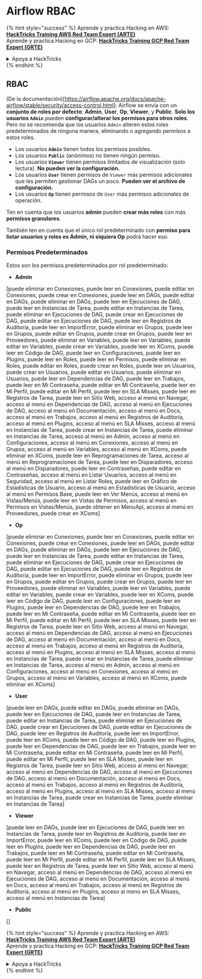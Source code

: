# Airflow RBAC

{% hint style="success" %}
Aprende y practica Hacking en AWS:<img src="../../.gitbook/assets/image (1) (1) (1) (1).png" alt="" data-size="line">[**HackTricks Training AWS Red Team Expert (ARTE)**](https://training.hacktricks.xyz/courses/arte)<img src="../../.gitbook/assets/image (1) (1) (1) (1).png" alt="" data-size="line">\
Aprende y practica Hacking en GCP: <img src="../../.gitbook/assets/image (2) (1).png" alt="" data-size="line">[**HackTricks Training GCP Red Team Expert (GRTE)**<img src="../../.gitbook/assets/image (2) (1).png" alt="" data-size="line">](https://training.hacktricks.xyz/courses/grte)

<details>

<summary>Apoya a HackTricks</summary>

* Revisa los [**planes de suscripción**](https://github.com/sponsors/carlospolop)!
* **Únete al** 💬 [**grupo de Discord**](https://discord.gg/hRep4RUj7f) o al [**grupo de telegram**](https://t.me/peass) o **síguenos en** **Twitter** 🐦 [**@hacktricks\_live**](https://twitter.com/hacktricks_live)**.**
* **Comparte trucos de hacking enviando PRs a los** [**HackTricks**](https://github.com/carlospolop/hacktricks) y [**HackTricks Cloud**](https://github.com/carlospolop/hacktricks-cloud) repos de github.

</details>
{% endhint %}

## RBAC

(De la documentación)\[https://airflow.apache.org/docs/apache-airflow/stable/security/access-control.html]: Airflow se envía con un **conjunto de roles por defecto**: **Admin**, **User**, **Op**, **Viewer**, y **Public**. **Solo los usuarios `Admin`** pueden **configurar/alterar los permisos para otros roles**. Pero no se recomienda que los usuarios `Admin` alteren estos roles predeterminados de ninguna manera, eliminando o agregando permisos a estos roles.

* Los usuarios **`Admin`** tienen todos los permisos posibles.
* Los usuarios **`Public`** (anónimos) no tienen ningún permiso.
* Los usuarios **`Viewer`** tienen permisos limitados de visualización (solo lectura). **No pueden ver la configuración.**
* Los usuarios **`User`** tienen permisos de `Viewer` más permisos adicionales que les permiten gestionar DAGs un poco. **Pueden ver el archivo de configuración.**
* Los usuarios **`Op`** tienen permisos de `User` más permisos adicionales de operación.

Ten en cuenta que los usuarios **admin** pueden **crear más roles** con más **permisos granulares**.

También ten en cuenta que el único rol predeterminado con **permiso para listar usuarios y roles es Admin, ni siquiera Op** podrá hacer eso.

### Permisos Predeterminados

Estos son los permisos predeterminados por rol predeterminado:

* **Admin**

\[puede eliminar en Conexiones, puede leer en Conexiones, puede editar en Conexiones, puede crear en Conexiones, puede leer en DAGs, puede editar en DAGs, puede eliminar en DAGs, puede leer en Ejecuciones de DAG, puede leer en Instancias de Tarea, puede editar en Instancias de Tarea, puede eliminar en Ejecuciones de DAG, puede crear en Ejecuciones de DAG, puede editar en Ejecuciones de DAG, puede leer en Registros de Auditoría, puede leer en ImportError, puede eliminar en Grupos, puede leer en Grupos, puede editar en Grupos, puede crear en Grupos, puede leer en Proveedores, puede eliminar en Variables, puede leer en Variables, puede editar en Variables, puede crear en Variables, puede leer en XComs, puede leer en Código de DAG, puede leer en Configuraciones, puede leer en Plugins, puede leer en Roles, puede leer en Permisos, puede eliminar en Roles, puede editar en Roles, puede crear en Roles, puede leer en Usuarios, puede crear en Usuarios, puede editar en Usuarios, puede eliminar en Usuarios, puede leer en Dependencias de DAG, puede leer en Trabajos, puede leer en Mi Contraseña, puede editar en Mi Contraseña, puede leer en Mi Perfil, puede editar en Mi Perfil, puede leer en SLA Misses, puede leer en Registros de Tarea, puede leer en Sitio Web, acceso al menú en Navegar, acceso al menú en Dependencias de DAG, acceso al menú en Ejecuciones de DAG, acceso al menú en Documentación, acceso al menú en Docs, acceso al menú en Trabajos, acceso al menú en Registros de Auditoría, acceso al menú en Plugins, acceso al menú en SLA Misses, acceso al menú en Instancias de Tarea, puede crear en Instancias de Tarea, puede eliminar en Instancias de Tarea, acceso al menú en Admin, acceso al menú en Configuraciones, acceso al menú en Conexiones, acceso al menú en Grupos, acceso al menú en Variables, acceso al menú en XComs, puede eliminar en XComs, puede leer en Reprogramaciones de Tarea, acceso al menú en Reprogramaciones de Tarea, puede leer en Disparadores, acceso al menú en Disparadores, puede leer en Contraseñas, puede editar en Contraseñas, acceso al menú en Listar Usuarios, acceso al menú en Seguridad, acceso al menú en Listar Roles, puede leer en Gráfico de Estadísticas de Usuario, acceso al menú en Estadísticas de Usuario, acceso al menú en Permisos Base, puede leer en Ver Menús, acceso al menú en Vistas/Menús, puede leer en Vistas de Permisos, acceso al menú en Permisos en Vistas/Menús, puede obtener en MenuApi, acceso al menú en Proveedores, puede crear en XComs]

* **Op**

\[puede eliminar en Conexiones, puede leer en Conexiones, puede editar en Conexiones, puede crear en Conexiones, puede leer en DAGs, puede editar en DAGs, puede eliminar en DAGs, puede leer en Ejecuciones de DAG, puede leer en Instancias de Tarea, puede editar en Instancias de Tarea, puede eliminar en Ejecuciones de DAG, puede crear en Ejecuciones de DAG, puede editar en Ejecuciones de DAG, puede leer en Registros de Auditoría, puede leer en ImportError, puede eliminar en Grupos, puede leer en Grupos, puede editar en Grupos, puede crear en Grupos, puede leer en Proveedores, puede eliminar en Variables, puede leer en Variables, puede editar en Variables, puede crear en Variables, puede leer en XComs, puede leer en Código de DAG, puede leer en Configuraciones, puede leer en Plugins, puede leer en Dependencias de DAG, puede leer en Trabajos, puede leer en Mi Contraseña, puede editar en Mi Contraseña, puede leer en Mi Perfil, puede editar en Mi Perfil, puede leer en SLA Misses, puede leer en Registros de Tarea, puede leer en Sitio Web, acceso al menú en Navegar, acceso al menú en Dependencias de DAG, acceso al menú en Ejecuciones de DAG, acceso al menú en Documentación, acceso al menú en Docs, acceso al menú en Trabajos, acceso al menú en Registros de Auditoría, acceso al menú en Plugins, acceso al menú en SLA Misses, acceso al menú en Instancias de Tarea, puede crear en Instancias de Tarea, puede eliminar en Instancias de Tarea, acceso al menú en Admin, acceso al menú en Configuraciones, acceso al menú en Conexiones, acceso al menú en Grupos, acceso al menú en Variables, acceso al menú en XComs, puede eliminar en XComs]

* **User**

\[puede leer en DAGs, puede editar en DAGs, puede eliminar en DAGs, puede leer en Ejecuciones de DAG, puede leer en Instancias de Tarea, puede editar en Instancias de Tarea, puede eliminar en Ejecuciones de DAG, puede crear en Ejecuciones de DAG, puede editar en Ejecuciones de DAG, puede leer en Registros de Auditoría, puede leer en ImportError, puede leer en XComs, puede leer en Código de DAG, puede leer en Plugins, puede leer en Dependencias de DAG, puede leer en Trabajos, puede leer en Mi Contraseña, puede editar en Mi Contraseña, puede leer en Mi Perfil, puede editar en Mi Perfil, puede leer en SLA Misses, puede leer en Registros de Tarea, puede leer en Sitio Web, acceso al menú en Navegar, acceso al menú en Dependencias de DAG, acceso al menú en Ejecuciones de DAG, acceso al menú en Documentación, acceso al menú en Docs, acceso al menú en Trabajos, acceso al menú en Registros de Auditoría, acceso al menú en Plugins, acceso al menú en SLA Misses, acceso al menú en Instancias de Tarea, puede crear en Instancias de Tarea, puede eliminar en Instancias de Tarea]

* **Viewer**

\[puede leer en DAGs, puede leer en Ejecuciones de DAG, puede leer en Instancias de Tarea, puede leer en Registros de Auditoría, puede leer en ImportError, puede leer en XComs, puede leer en Código de DAG, puede leer en Plugins, puede leer en Dependencias de DAG, puede leer en Trabajos, puede leer en Mi Contraseña, puede editar en Mi Contraseña, puede leer en Mi Perfil, puede editar en Mi Perfil, puede leer en SLA Misses, puede leer en Registros de Tarea, puede leer en Sitio Web, acceso al menú en Navegar, acceso al menú en Dependencias de DAG, acceso al menú en Ejecuciones de DAG, acceso al menú en Documentación, acceso al menú en Docs, acceso al menú en Trabajos, acceso al menú en Registros de Auditoría, acceso al menú en Plugins, acceso al menú en SLA Misses, acceso al menú en Instancias de Tarea]

* **Public**

\[]

{% hint style="success" %}
Aprende y practica Hacking en AWS:<img src="../../.gitbook/assets/image (1) (1) (1) (1).png" alt="" data-size="line">[**HackTricks Training AWS Red Team Expert (ARTE)**](https://training.hacktricks.xyz/courses/arte)<img src="../../.gitbook/assets/image (1) (1) (1) (1).png" alt="" data-size="line">\
Aprende y practica Hacking en GCP: <img src="../../.gitbook/assets/image (2) (1).png" alt="" data-size="line">[**HackTricks Training GCP Red Team Expert (GRTE)**<img src="../../.gitbook/assets/image (2) (1).png" alt="" data-size="line">](https://training.hacktricks.xyz/courses/grte)

<details>

<summary>Apoya a HackTricks</summary>

* Revisa los [**planes de suscripción**](https://github.com/sponsors/carlospolop)!
* **Únete al** 💬 [**grupo de Discord**](https://discord.gg/hRep4RUj7f) o al [**grupo de telegram**](https://t.me/peass) o **síguenos en** **Twitter** 🐦 [**@hacktricks\_live**](https://twitter.com/hacktricks_live)**.**
* **Comparte trucos de hacking enviando PRs a los** [**HackTricks**](https://github.com/carlospolop/hacktricks) y [**HackTricks Cloud**](https://github.com/carlospolop/hacktricks-cloud) repos de github.

</details>
{% endhint %}
